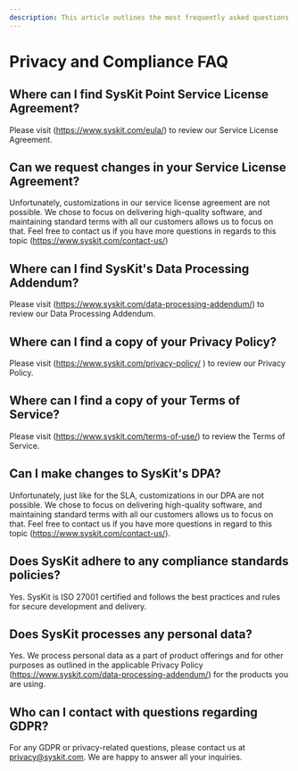```yaml
---
description: This article outlines the most frequently asked questions about privacy and compliance with SysKit Point.
---
```


# Privacy and Compliance FAQ

## Where can I find SysKit Point Service License Agreement?

Please visit (https://www.syskit.com/eula/) to review our Service License Agreement.

## Can we request changes in your Service License Agreement?

Unfortunately, customizations in our service license agreement are not possible. We chose to focus on delivering high-quality software, and maintaining standard terms with all our customers allows us to focus on that. Feel free to contact us if you have more questions in regards to this topic (https://www.syskit.com/contact-us/)

## Where can I find SysKit's Data Processing Addendum?

Please visit (https://www.syskit.com/data-processing-addendum/) to review our Data Processing Addendum.

## Where can I find a copy of your Privacy Policy?

Please visit (https://www.syskit.com/privacy-policy/ ) to review our Privacy Policy.

## Where can I find a copy of your Terms of Service?

Please visit (https://www.syskit.com/terms-of-use/) to review the Terms of Service.

## Can I make changes to SysKit's DPA?

Unfortunately, just like for the SLA, customizations in our DPA are not possible. We chose to focus on delivering high-quality software, and maintaining standard terms with all our customers allows us to focus on that. Feel free to contact us if you have more questions in regard to this topic (https://www.syskit.com/contact-us/).

## Does SysKit adhere to any compliance standards policies?

Yes. SysKit is ISO 27001 certified and follows the best practices and rules for secure development and delivery.

## Does SysKit processes any personal data?

Yes. We process personal data as a part of product offerings and for other purposes as outlined in the applicable Privacy Policy (https://www.syskit.com/data-processing-addendum/) for the products you are using.

## Who can I contact with questions regarding GDPR?

For any GDPR or privacy-related questions, please contact us at privacy@syskit.com. We are happy to answer all your inquiries.
